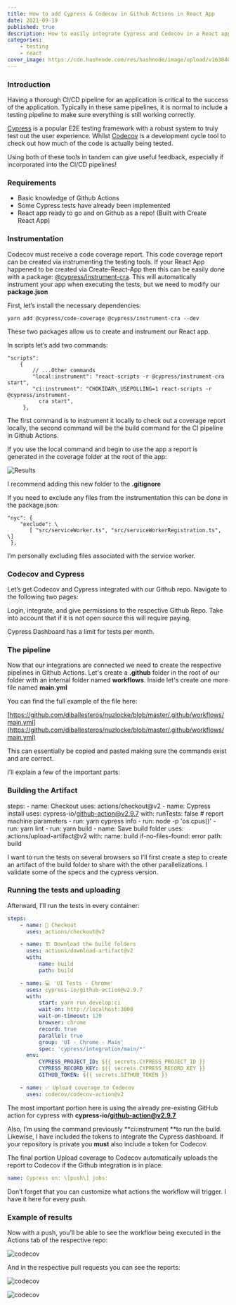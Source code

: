 ```yaml
---
title: How to add Cypress & Codecov in Github Actions in React App
date: 2021-09-19
published: true
description: How to easily integrate Cypress and Codecov in a React app in a CI/CD pipeline using Github Actions. Validate tests for free on open source apps in Github.
categories:
    - testing
    - react
cover_image: https://cdn.hashnode.com/res/hashnode/image/upload/v1638468811165/SCsuy83xe2.png
---
```


### Introduction

Having a thorough CI/CD pipeline for an application is critical to the success of the application. Typically in these same pipelines, it is normal to include a testing pipeline to make sure everything is still working correctly.

[Cypress](https://www.cypress.io/) is a popular E2E testing framework with a robust system to truly test out the user experience. Whilst [Codecov](https://about.codecov.io/) is a development cycle tool to check out how much of the code is actually being tested.

Using both of these tools in tandem can give useful feedback, especially if incorporated into the CI/CD pipelines!

### Requirements

-   Basic knowledge of Github Actions
-   Some Cypress tests have already been implemented
-   React app ready to go and on Github as a repo! (Built with Create React App)

### Instrumentation

Codecov must receive a code coverage report. This code coverage report can be created via instrumenting the testing tools. If your React App happened to be created via Create-React-App then this can be easily done with a package: [@cypress/instrument-cra](https://www.npmjs.com/package/@cypress/instrument-cra). This will automatically instrument your app when executing the tests, but we need to modify our **package.json**

First, let’s install the necessary dependencies:

```
yarn add @cypress/code-coverage @cypress/instrument-cra --dev
```

These two packages allow us to create and instrument our React app.

In scripts let’s add two commands:

```
"scripts":
    {
        // ...Other commands
        "local:instrument": "react-scripts -r @cypress/instrument-cra start",
        "ci:instrument": "CHOKIDAR\_USEPOLLING=1 react-scripts -r @cypress/instrument-
          cra start",
     },
```

The first command is to instrument it locally to check out a coverage report locally, the second command will be the build command for the CI pipeline in Github Actions.

If you use the local command and begin to use the app a report is generated in the coverage folder at the root of the app:

![Results](https://cdn.hashnode.com/res/hashnode/image/upload/v1638468811165/SCsuy83xe2.png)

I recommend adding this new folder to the **.gitignore**

If you need to exclude any files from the instrumentation this can be done in the package.json:

```
"nyc": {
    "exclude": \
       [ "src/serviceWorker.ts", "src/serviceWorkerRegistration.ts", \]
 },
```

I’m personally excluding files associated with the service worker.

### Codecov and Cypress

Let’s get Codecov and Cypress integrated with our Github repo. Navigate to the following two pages:

Login, integrate, and give permissions to the respective Github Repo. Take into account that if it is not open source this will require paying.

Cypress Dashboard has a limit for tests per month.

### The pipeline

Now that our integrations are connected we need to create the respective pipelines in Github Actions. Let's create a **.github** folder in the root of our folder with an internal folder named **workflows**. Inside let's create one more file named **main.yml**

You can find the full example of the file here:

[https://github.com/diballesteros/nuzlocke/blob/master/.github/workflows/main.yml](https://github.com/diballesteros/nuzlocke/blob/master/.github/workflows/main.yml)

This can essentially be copied and pasted making sure the commands exist and are correct.

I’ll explain a few of the important parts:

### Building the Artifact

steps: - name: Checkout uses: actions/checkout@v2 - name: Cypress install uses: cypress-io/github-action@v2.9.7 with: runTests: false # report machine parameters - run: yarn cypress info - run: node -p 'os.cpus()' - run: yarn lint - run: yarn build - name: Save build folder uses: actions/upload-artifact@v2 with: name: build if-no-files-found: error path: build

I want to run the tests on several browsers so I’ll first create a step to create an artifact of the build folder to share with the other parallelizations. I validate some of the specs and the cypress version.

### Running the tests and uploading

Afterward, I’ll run the tests in every container:

```yml
steps:
    - name: 🛫 Checkout
      uses: actions/checkout@v2

    - name: 🏗 Download the build folders
      uses: actions/download-artifact@v2
      with:
          name: build
          path: build

    - name: 💻 'UI Tests - Chrome'
      uses: cypress-io/github-action@v2.9.7
      with:
          start: yarn run develop:ci
          wait-on: http://localhost:3000
          wait-on-timeout: 120
          browser: chrome
          record: true
          parallel: true
          group: 'UI - Chrome - Main'
          spec: 'cypress/integration/main/*'
      env:
          CYPRESS_PROJECT_ID: ${{ secrets.CYPRESS_PROJECT_ID }}
          CYPRESS_RECORD_KEY: ${{ secrets.CYPRESS_RECORD_KEY }}
          GITHUB_TOKEN: ${{ secrets.GITHUB_TOKEN }}

    - name: ✅ Upload coverage to Codecov
      uses: codecov/codecov-action@v2
```

The most important portion here is using the already pre-existing GitHub action for cypress with **cypress-io/github-action@v2.9.7**

Also, I’m using the command previously **ci:instrument **to run the build. Likewise, I have included the tokens to integrate the Cypress dashboard. If your repository is private you **must** also include a token for Codecov.

The final portion Upload coverage to Codecov automatically uploads the report to Codecov if the Github integration is in place.

```yml
name: Cypress on: \[push\] jobs:
```

Don’t forget that you can customize what actions the workflow will trigger. I have it here for every push.

### Example of results

Now with a push, you’ll be able to see the workflow being executed in the Actions tab of the respective repo:

![codecov](https://cdn.hashnode.com/res/hashnode/image/upload/v1638468814578/mopJg0qnF.png)

And in the respective pull requests you can see the reports:

![codecov](https://cdn.hashnode.com/res/hashnode/image/upload/v1638468817497/KfzDlX8xX.png)

![codecov](https://cdn.hashnode.com/res/hashnode/image/upload/v1638468820541/J_3lePcyd.png)
